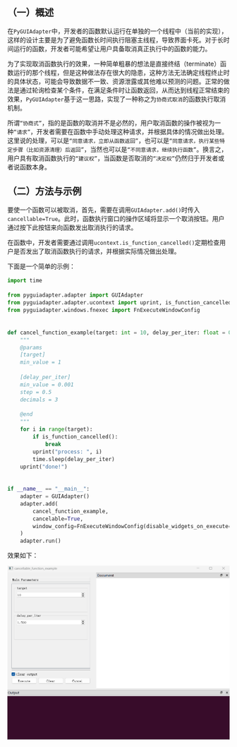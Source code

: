 ## （一）概述

在`PyGUIAdapter`中，开发者的函数默认运行在单独的一个线程中（当前的实现），这样的设计主要是为了避免函数长时间执行阻塞主线程，导致界面卡死。对于长时间运行的函数，开发者可能希望让用户具备取消真正执行中的函数的能力。

为了实现取消函数执行的效果，一种简单粗暴的想法是直接终结（terminate）函数运行的那个线程，但是这种做法存在很大的隐患，这种方法无法确定线程终止时的具体状态，可能会导致数据不一致、资源泄露或其他难以预测的问题。正常的做法是通过轮询检查某个条件，在满足条件时让函数返回，从而达到线程正常结束的效果，`PyGUIAdapter`基于这一思路，实现了一种称之为`协商式取消`的函数执行取消机制。

所谓`“协商式”`，指的是函数的取消并不是必然的，用户取消函数的操作被视为一种`“请求”`，开发者需要在函数中手动处理这种请求，并根据具体的情况做出处理。这里说的处理，可以是`“同意请求，立即从函数返回”`，也可以是`“同意请求，执行某些特定步骤（比如资源清理）后返回”`，当然也可以是`“不同意请求，继续执行函数”`。换言之，用户具有取消函数执行的`“建议权”`，当函数是否取消的`“决定权”`仍然归于开发者或者说函数本身。

## （二）方法与示例

要使一个函数可以被取消，首先，需要在调用`GUIAdapter.add()`时传入`cancellable=True`。此时，函数执行窗口的操作区域将显示一个取消按钮。用户通过按下此按钮来向函数发出取消执行的请求。

在函数中，开发者需要通过调用`ucontext.is_function_cancelled()`定期检查用户是否发出了取消函数执行的请求，并根据实际情况做出处理。

下面是一个简单的示例：

```python
import time

from pyguiadapter.adapter import GUIAdapter
from pyguiadapter.adapter.ucontext import uprint, is_function_cancelled
from pyguiadapter.windows.fnexec import FnExecuteWindowConfig


def cancel_function_example(target: int = 10, delay_per_iter: float = 0.5):
    """
    @params
    [target]
    min_value = 1

    [delay_per_iter]
    min_value = 0.001
    step = 0.5
    decimals = 3

    @end
    """
    for i in range(target):
        if is_function_cancelled():
            break
        uprint("process: ", i)
        time.sleep(delay_per_iter)
    uprint("done!")


if __name__ == "__main__":
    adapter = GUIAdapter()
    adapter.add(
        cancel_function_example,
        cancelable=True,
        window_config=FnExecuteWindowConfig(disable_widgets_on_execute=True),
    )
    adapter.run()

```

效果如下：

<div style="text-align: center">
    <img src="/assets/cancellable_function.gif"
</div>

